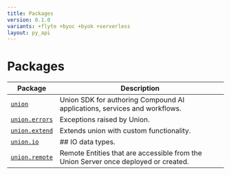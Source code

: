 ```yaml
---
title: Packages
version: 0.1.0
variants: +flyte +byoc +byok +serverless
layout: py_api
---
```


# Packages

| Package | Description |
|-|-|
| [`union`](union) | Union SDK for authoring Compound AI applications, services and workflows. |
| [`union.errors`](union.errors) | Exceptions raised by Union. |
| [`union.extend`](union.extend) | Extends union with custom functionality. |
| [`union.io`](union.io) | ## IO data types. |
| [`union.remote`](union.remote) | Remote Entities that are accessible from the Union Server once deployed or created. |
